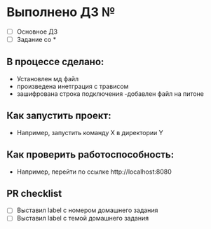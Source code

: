 # Выполнено ДЗ №

 - [ ] Основное ДЗ
 - [ ] Задание со *

## В процессе сделано:
 - Установлен мд файл
 - произведена инетграция с трависом
 - зашифрована строка подключения
 -добавлен файл на питоне

## Как запустить проект:
 - Например, запустить команду X в директории Y

## Как проверить работоспособность:
 - Например, перейти по ссылке http://localhost:8080

## PR checklist
 - [ ] Выставил label с номером домашнего задания
 - [ ] Выставил label с темой домашнего задания
